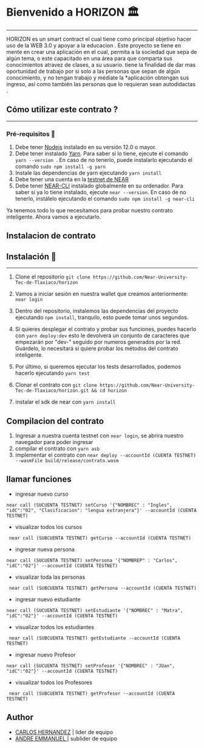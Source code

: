 

# Bienvenido a HORIZON :classical_building:
---
 HORIZON 
 es un smart contract el cual tiene como principal objetivo hacer uso de la WEB 3.0 y apoyar a la educacion .
Este proyecto se tiene en mente en crear una aplicación en el cual, permita a la sociedad que sepa de algún tema, o este capacitado en una área para que comparta sus conocimientos atravez de clases, a su usuario.
tiene la finalidad de dar mas oportunidad de trabajo por si solo a las personas que sepan de algún conocimiento, y no tengan trabajo y médiate la *aplicación obtengan sus ingreso, así como también las personas que lo requieran sean autodidactas
.

## Cómo utilizar este contrato ?
---
### Pré-requisitos :hammer:
1. Debe tener [Nodejs](https://nodejs.org/en/) instalado en su versión 12.0 o mayor.
2. Debe tener instalado [Yarn](https://yarnpkg.com/). Para saber si lo tiene, ejecute el comando ```yarn --version ```. En caso de no tenerlo, puede instalarlo ejecutando el comando ```sudo npm install -g yarn```
3. Instale las dependencias de yarn ejecutando ```yarn install```
4. Debe tener una cuenta en la [testnet de NEAR](https://wallet.testnet.near.org/)
5. Debe tener [NEAR-CLI](https://github.com/near/near-cli) instalado globalmente en su ordenador. Para saber si ya lo tiene instalado, ejecute ```near --version```. En caso de no tenerlo, instálelo ejecutando el comando ```sudo npm install -g near-cli``` 

Ya tenemos todo lo que necesitamos para probar nuestro contrato inteligente. Ahora vamos a ejecutarlo.

## Instalacion de contrato

## Instalación :open_file_folder:
---
1. Clone el repositorio ```git clone https://github.com/Near-University-Tec-de-Tlaxiaco/horizon``` 
2. Vamos a iniciar sesión en nuestra wallet que creamos anteriormente: ```near login```
3. Dentro del repositorio, instalemos las dependencias del proyecto ejecutando ```npm install```, tranquilo, esto puede tomar unos segundos.
4. Si quieres desplegar el contrato y probar sus funciones, puedes hacerlo con ```yarn deploy:dev``` esto le devolverá un conjunto de caracteres que empezarán por "dev-" seguido por numeros generados por la red. Guárdelo, lo necesitará si quiere probar los métodos del contrato inteligente.
5. Por último, si queremos ejecutar los tests desarrollados, podemos hacerlo ejecutando ```yarn test```

1. Clonar el contrato con ``git clone https://github.com/Near-University-Tec-de-Tlaxiaco/horizon.git && cd horizon`` 
2. instalar el sdk de near con ``yarn install`` 

## Compilacion del contrato
1. Ingresar a nuestra cuenta testnet con ``near login``, se abrira nuestro navegador para poder ingresar
2. compilar el contrato con ``yarn asb`` 
3. implementar el contrato con ``near deploy --accountId (CUENTA TESTNET) --wasmFile build/release/contrato.wasm`` 

## llamar funciones
* ingresar nuevo curso
```
near call (SUCUENTA TESTNET) setCurso '{"NOMBREC" : "Ingles", "idC":"02", "Clasificacion": "lengua extranjera"}' --accountId (CUENTA TESTNET)
```
* visualizar todos los cursos
```
 near call (SUBCUENTA TESTNET) getCurso --accountId (CUENTA TESTNET)
 ```
 * ingresar nueva persona
```
near call (SUCUENTA TESTNET) setPersona '{"NOMBREP" : "Carlos", "idC":"02"}' --accountId (CUENTA TESTNET)
```
* visualizar toda las personas
```
 near call (SUBCUENTA TESTNET) getPersona --accountId (CUENTA TESTNET)
 ```
* ingresar nuevo estudiante
```
near call (SUCUENTA TESTNET) setEstudiante '{"NOMBREC" : "Matra", "idC":"02"}' --accountId (CUENTA TESTNET)
```
* visualizar todos los estudiantes
```
 near call (SUBCUENTA TESTNET) getEstudiante --accountId (CUENTA TESTNET)
 ```
* ingresar nuevo Profesor
```
near call (SUCUENTA TESTNET) setProfesor '{"NOMBREC" : "JUan", "idC":"02"}' --accountId (CUENTA TESTNET)
```
* visualizar todos los Profesores
```
 near call (SUBCUENTA TESTNET) getProfesor --accountId (CUENTA TESTNET)
 ```



   

## Author

- [CARLOS HERNANDEZ](https://github.com/carlos-chrs) | lider de equipo
- [ANDRE EMMANUEL ](https://github.com/AndreLuna6)   | sublider de equipo






